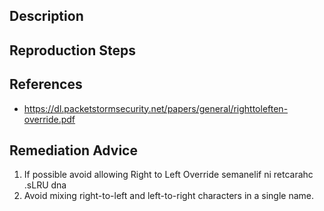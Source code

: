 ## Description


## Reproduction Steps


## References

- https://dl.packetstormsecurity.net/papers/general/righttoleften-override.pdf


## Remediation Advice

1. If possible avoid allowing Right to Left Override `‮` character in filenames and URLs.
2. Avoid mixing right-to-left and left-to-right characters in a single name.

